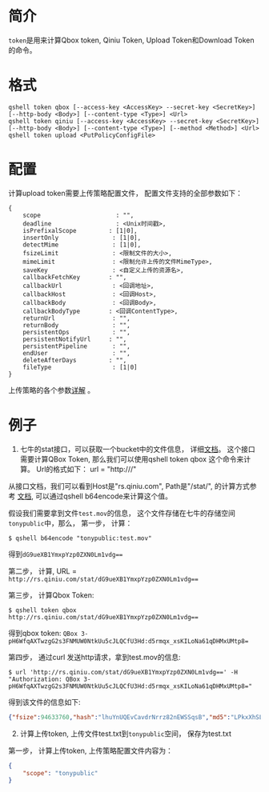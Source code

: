 # 简介

`token`是用来计算Qbox token, Qiniu Token, Upload Token和Download Token的命令。

# 格式

```
qshell token qbox [--access-key <AccessKey> --secret-key <SecretKey>] [--http-body <Body>] [--content-type <Type>] <Url>
qshell token qiniu [--access-key <AccessKey> --secret-key <SecretKey>] [--http-body <Body>] [--content-type <Type>] [--method <Method>] <Url>
qshell token upload <PutPolicyConfigFile>
```

# 配置

计算upload token需要上传策略配置文件， 配置文件支持的全部参数如下：

```
{
	scope                     : "",
	deadline                  : <Unix时间戳>,
	isPrefixalScope         : [1|0],
	insertOnly               : [1|0],
	detectMime               : [1|0],
	fsizeLimit               : <限制文件的大小>,
	mimeLimit                : <限制允许上传的文件MimeType>,
	saveKey                  : <自定义上传的资源名>,
	callbackFetchKey        : "",
	callbackUrl              : <回调地址>,
	callbackHost             : <回调Host>,
	callbackBody             : <回调Body>,
	callbackBodyType        : <回调ContentType>,
	returnUrl                : "",
	returnBody               : "",
	persistentOps            : "",
	persistentNotifyUrl     : "",
	persistentPipeline       : "",
	endUser                  : "",
	deleteAfterDays         : "",
	fileType                 : [1|0]
}
```

上传策略的各个参数[详解](https://developer.qiniu.com/kodo/manual/1206/put-policy) 。


# 例子

1. 七牛的stat接口，可以获取一个bucket中的文件信息， 详细[文档](https://developer.qiniu.com/kodo/api/1308/stat)。
这个接口需要计算QBox Token, 那么我们可以使用qshell token qbox <Url>这个命令来计算。
Url的格式如下：
url = "http://<Host>/<Path>"

从接口文档，我们可以看到Host是"rs.qiniu.com",  Path是"/stat/<EncodedEntryURI>", <EncodeEntryURI>的计算方式参考
[文档](https://developer.qiniu.com/kodo/api/1276/data-format), 可以通过qshell b64encode来计算这个值。

假设我们需要拿到文件`test.mov`的信息， 这个文件存储在七牛的存储空间`tonypublic`中，那么，
第一步， 计算<EncodeEntryURI>：

```
$ qshell b64encode "tonypublic:test.mov"
```

得到`dG9ueXB1YmxpYzp0ZXN0Lm1vdg==`

第二步， 计算<Url>, URL = `http://rs.qiniu.com/stat/dG9ueXB1YmxpYzp0ZXN0Lm1vdg==`

第三步， 计算Qbox Token:

```
$ qshell token qbox http://rs.qiniu.com/stat/dG9ueXB1YmxpYzp0ZXN0Lm1vdg==
```

得到qbox token: `QBox 3-pH6WfqAXTwzgG2s3FNMUW0NtkUu5cJLQCfU3Hd:d5rmqx_xsKILoNa61qDHMxUMtp8=`

第四步， 通过curl 发送http请求，拿到test.mov的信息:

```
$ url 'http://rs.qiniu.com/stat/dG9ueXB1YmxpYzp0ZXN0Lm1vdg==' -H "Authorization: QBox 3-pH6WfqAXTwzgG2s3FNMUW0NtkUu5cJLQCfU3Hd:d5rmqx_xsKILoNa61qDHMxUMtp8="
```
得到该文件的信息如下:

```json
{"fsize":94633760,"hash":"lhuYnUQEvCavdrNrrz82nEWSSqsB","md5":"LPkxXhSLb5fb9fxrLUghkA==","mimeType":"text/html","putTime":15289618585925391,"type":0}
```

2. 计算上传token, 上传文件test.txt到`tonypublic`空间， 保存为test.txt

第一步， 计算上传token, 上传策略配置文件内容为：

```json
{
    "scope": "tonypublic"
}
```
